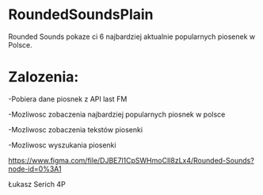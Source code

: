 # RoundedSoundsPlain
Rounded Sounds pokaze ci 6 najbardziej aktualnie popularnych piosenek w Polsce.
# Zalozenia:

-Pobiera dane piosnek z API last FM

-Mozliwosc zobaczenia najbardziej popularnych piosnek w polsce

-Mozliwosc zobaczenia tekstów piosenki

-Mozliwosc wyszukania piosenki

https://www.figma.com/file/DJBE7l1CpSWHmoCIl8zLx4/Rounded-Sounds?node-id=0%3A1

Łukasz Serich 4P

